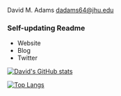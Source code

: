 David M. Adams
dadams64@jhu.edu


### Self-updating Readme
- Website
- Blog
- Twitter

[![David's GitHub stats](https://github-readme-stats.vercel.app/api?username=davidatoms)](https://github.com/davidatoms/github-readme-stats)

[![Top Langs](https://github-readme-stats.vercel.app/api/top-langs/?username=davidatoms&layout=compact)](https://github.com/davidatoms/github-readme-stats)

